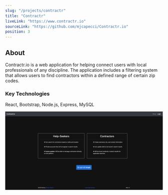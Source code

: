```yaml
---
slug: "/projects/contractr"
title: "Contractr"
liveLink: "https://www.contractr.io"
sourceLink: "https://github.com/mjcapecci/Contractr.io"
position: 3
---
```


## About

Contractr.io is a web application for helping connect users with local professionals of any discipline. The application includes a filtering system that allows users to find contractors within a defined range of certain zip codes.

### Key Technologies

React, Bootstrap, Node.js, Express, MySQL

![Contractr.io](../images/contractrPreview.gif)
